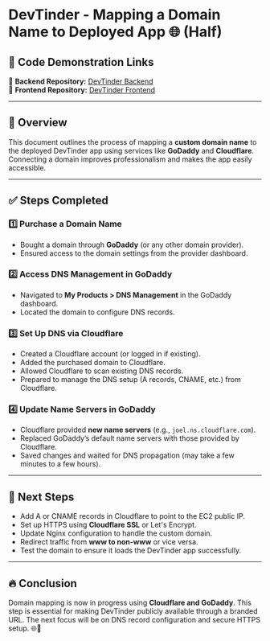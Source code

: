 # DevTinder - Mapping a Domain Name to Deployed App 🌐 (Half)

## 📌 Code Demonstration Links  
🔗 **Backend Repository:** [DevTinder Backend](https://github.com/akshadjaiswal/devTinder-backend)  
🔗 **Frontend Repository:** [DevTinder Frontend](https://github.com/akshadjaiswal/devTinder-frontend)  

---

## 📌 Overview  
This document outlines the process of mapping a **custom domain name** to the deployed DevTinder app using services like **GoDaddy** and **Cloudflare**. Connecting a domain improves professionalism and makes the app easily accessible.

---

## ✅ Steps Completed

### **1️⃣ Purchase a Domain Name**
- Bought a domain through **GoDaddy** (or any other domain provider).
- Ensured access to the domain settings from the provider dashboard.

### **2️⃣ Access DNS Management in GoDaddy**
- Navigated to **My Products > DNS Management** in the GoDaddy dashboard.
- Located the domain to configure DNS records.

### **3️⃣ Set Up DNS via Cloudflare**
- Created a Cloudflare account (or logged in if existing).
- Added the purchased domain to Cloudflare.
- Allowed Cloudflare to scan existing DNS records.
- Prepared to manage the DNS setup (A records, CNAME, etc.) from Cloudflare.

### **4️⃣ Update Name Servers in GoDaddy**
- Cloudflare provided **new name servers** (e.g., `joel.ns.cloudflare.com`).
- Replaced GoDaddy’s default name servers with those provided by Cloudflare.
- Saved changes and waited for DNS propagation (may take a few minutes to a few hours).

---

## 🎯 Next Steps
- Add A or CNAME records in Cloudflare to point to the EC2 public IP.
- Set up HTTPS using **Cloudflare SSL** or Let's Encrypt.
- Update Nginx configuration to handle the custom domain.
- Redirect traffic from **www to non-www** or vice versa.
- Test the domain to ensure it loads the DevTinder app successfully.

---

## 🔥 Conclusion  
Domain mapping is now in progress using **Cloudflare and GoDaddy**. This step is essential for making DevTinder publicly available through a branded URL. The next focus will be on DNS record configuration and secure HTTPS setup. 🌐🚀
